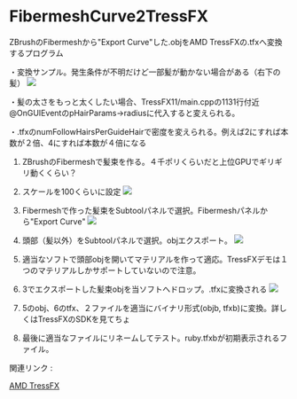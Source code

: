 # FibermeshCurve2TressFX
ZBrushのFibermeshから"Export Curve"した.objをAMD TressFXの.tfxへ変換するプログラム

・変換サンプル。発生条件が不明だけど一部髪が動かない場合がある（右下の髪）
![](http://i.imgur.com/O4lRaGD.jpg)

・髪の太さをもっと太くしたい場合、TressFX11/main.cppの1131行付近@OnGUIEventのpHairParams->radiusに代入すると変えられる。

・.tfxのnumFollowHairsPerGuideHairで密度を変えられる。例えば2にすれば本数が２倍、4にすれば本数が４倍になる

1. ZBrushのFibermeshで髪束を作る。４千ポリくらいだと上位GPUでギリギリ動くくらい？

2. スケールを100くらいに設定 ![](http://i.imgur.com/L1uy0Fd.jpg)

3. Fibermeshで作った髪束をSubtoolパネルで選択。Fibermeshパネルから"Export Curve" ![](http://i.imgur.com/Lq5ri4B.jpg)

4. 頭部（髪以外）をSubtoolパネルで選択。objエクスポート。 ![](http://i.imgur.com/JvJApX6.jpg)

5. 適当なソフトで頭部objを開いてマテリアルを作って適応。TressFXデモは１つのマテリアルしかサポートしていないので注意。

6. 3でエクスポートした髪束objを当ソフトへドロップ。.tfxに変換される ![](http://i.imgur.com/0RKzNRN.jpg)

7. 5のobj、6のtfx、２ファイルを適当にバイナリ形式(objb, tfxb)に変換。詳しくはTressFXのSDKを見てちょ

8. 最後に適当なファイルにリネームしてテスト。ruby.tfxbが初期表示されるファイル。

関連リンク :

[AMD TressFX](http://developer.amd.com/tools-and-sdks/graphics-development/amd-radeon-sdk/ "")
